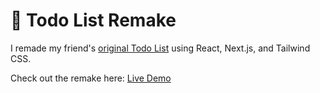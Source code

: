 # 📝 Todo List Remake

I remade my friend's [original Todo List](https://penggurin.github.io/To-do-List-Website/) using React, Next.js, and Tailwind CSS.

Check out the remake here: [Live Demo](https://jptodo-list.vercel.app/)
